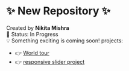 
# ✨ New Repository ✨

 Created by **Nikita Mishra**  
📌 Status: In Progress  
💡 Something exciting is coming soon!
projects:
 - 👉 [World tour](https://world1211.netlify.app/)
 - 👉 [ responsive slider project](https://slider1212.netlify.app/)
